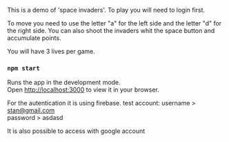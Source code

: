 This is a demo of 'space invaders'.
To play you will need to login first.

To move you need to use the letter "a" for the left side and the letter "d" for the right side.
You can also shoot the invaders whit the space button and accumulate points.

You will have 3 lives per game.

### `npm start`

Runs the app in the development mode.\
Open [http://localhost:3000](http://localhost:3000) to view it in your browser.

For the autentication it is using firebase.
test account:
username > stan@gmail.com  
password > asdasd

It is also possible to access with google account
